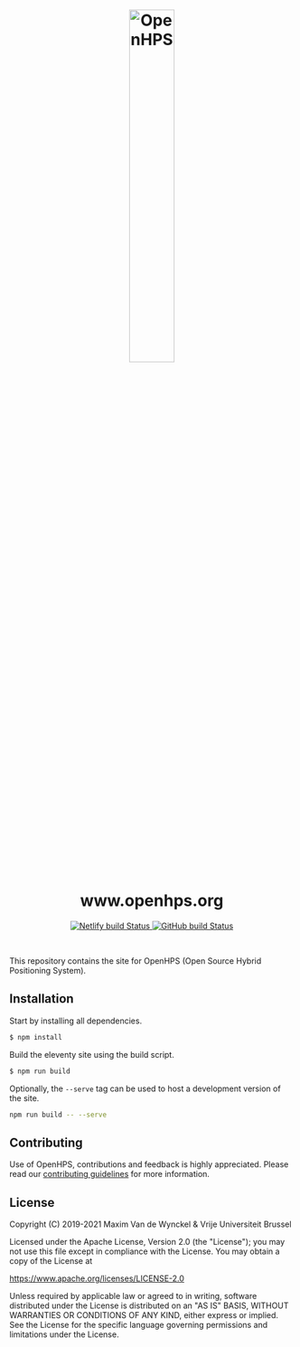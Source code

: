 <h1 align="center">
  <img alt="OpenHPS" src="https://openhps.org/images/logo_text-512.png" width="40%" /><br />
  www.openhps.org
</h1>
<p align="center">
    <a href="https://app.netlify.com/sites/openhps/deploys" target="_blank">
        <img alt="Netlify build Status" src="https://api.netlify.com/api/v1/badges/cd5b79e8-3390-4644-9c46-713285941835/deploy-status">
    </a>
    <a href="https://github.com/OpenHPS/openhps.org/actions/workflows/main.yml" target="_blank">
        <img alt="GitHub build Status" src="https://github.com/OpenHPS/openhps.org/actions/workflows/main.yml/badge.svG">
    </a>
</p>

<br />

This repository contains the site for OpenHPS (Open Source Hybrid Positioning System).

## Installation
Start by installing all dependencies.
```bash
$ npm install
```

Build the eleventy site using the build script.
```bash
$ npm run build
```

Optionally, the ```--serve``` tag can be used to host a development version of the site.
```bash
npm run build -- --serve
```

## Contributing
Use of OpenHPS, contributions and feedback is highly appreciated. Please read our [contributing guidelines](CONTRIBUTING.md) for more information.

## License
Copyright (C) 2019-2021 Maxim Van de Wynckel & Vrije Universiteit Brussel

Licensed under the Apache License, Version 2.0 (the "License"); you may not use this file except in compliance with the License. You may obtain a copy of the License at

https://www.apache.org/licenses/LICENSE-2.0

Unless required by applicable law or agreed to in writing, software distributed under the License is distributed on an "AS IS" BASIS, WITHOUT WARRANTIES OR CONDITIONS OF ANY KIND, either express or implied. See the License for the specific language governing permissions and limitations under the License.